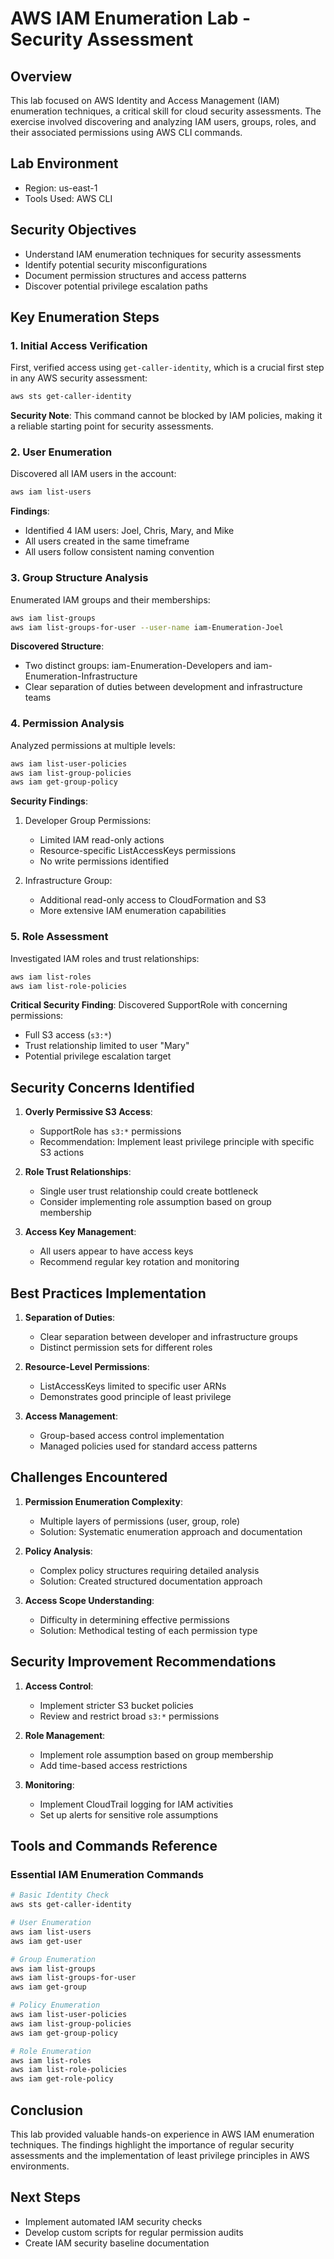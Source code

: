 # AWS IAM Enumeration Lab - Security Assessment

## Overview
This lab focused on AWS Identity and Access Management (IAM) enumeration techniques, a critical skill for cloud security assessments. The exercise involved discovering and analyzing IAM users, groups, roles, and their associated permissions using AWS CLI commands.

## Lab Environment
- Region: us-east-1
- Tools Used: AWS CLI

## Security Objectives
- Understand IAM enumeration techniques for security assessments
- Identify potential security misconfigurations
- Document permission structures and access patterns
- Discover potential privilege escalation paths

## Key Enumeration Steps

### 1. Initial Access Verification
First, verified access using `get-caller-identity`, which is a crucial first step in any AWS security assessment:
```bash
aws sts get-caller-identity
```
**Security Note**: This command cannot be blocked by IAM policies, making it a reliable starting point for security assessments.

### 2. User Enumeration
Discovered all IAM users in the account:
```bash
aws iam list-users
```
**Findings**:
- Identified 4 IAM users: Joel, Chris, Mary, and Mike
- All users created in the same timeframe
- All users follow consistent naming convention

### 3. Group Structure Analysis
Enumerated IAM groups and their memberships:
```bash
aws iam list-groups
aws iam list-groups-for-user --user-name iam-Enumeration-Joel
```
**Discovered Structure**:
- Two distinct groups: iam-Enumeration-Developers and iam-Enumeration-Infrastructure
- Clear separation of duties between development and infrastructure teams

### 4. Permission Analysis
Analyzed permissions at multiple levels:
```bash
aws iam list-user-policies
aws iam list-group-policies
aws iam get-group-policy
```
**Security Findings**:
1. Developer Group Permissions:
   - Limited IAM read-only actions
   - Resource-specific ListAccessKeys permissions
   - No write permissions identified

2. Infrastructure Group:
   - Additional read-only access to CloudFormation and S3
   - More extensive IAM enumeration capabilities

### 5. Role Assessment
Investigated IAM roles and trust relationships:
```bash
aws iam list-roles
aws iam list-role-policies
```
**Critical Security Finding**: Discovered SupportRole with concerning permissions:
- Full S3 access (`s3:*`)
- Trust relationship limited to user "Mary"
- Potential privilege escalation target

## Security Concerns Identified

1. **Overly Permissive S3 Access**:
   - SupportRole has `s3:*` permissions
   - Recommendation: Implement least privilege principle with specific S3 actions

2. **Role Trust Relationships**:
   - Single user trust relationship could create bottleneck
   - Consider implementing role assumption based on group membership

3. **Access Key Management**:
   - All users appear to have access keys
   - Recommend regular key rotation and monitoring

## Best Practices Implementation

1. **Separation of Duties**:
   - Clear separation between developer and infrastructure groups
   - Distinct permission sets for different roles

2. **Resource-Level Permissions**:
   - ListAccessKeys limited to specific user ARNs
   - Demonstrates good principle of least privilege

3. **Access Management**:
   - Group-based access control implementation
   - Managed policies used for standard access patterns

## Challenges Encountered

1. **Permission Enumeration Complexity**:
   - Multiple layers of permissions (user, group, role)
   - Solution: Systematic enumeration approach and documentation

2. **Policy Analysis**:
   - Complex policy structures requiring detailed analysis
   - Solution: Created structured documentation approach

3. **Access Scope Understanding**:
   - Difficulty in determining effective permissions
   - Solution: Methodical testing of each permission type

## Security Improvement Recommendations

1. **Access Control**:
   - Implement stricter S3 bucket policies
   - Review and restrict broad `s3:*` permissions

2. **Role Management**:
   - Implement role assumption based on group membership
   - Add time-based access restrictions

3. **Monitoring**:
   - Implement CloudTrail logging for IAM activities
   - Set up alerts for sensitive role assumptions

## Tools and Commands Reference

### Essential IAM Enumeration Commands
```bash
# Basic Identity Check
aws sts get-caller-identity

# User Enumeration
aws iam list-users
aws iam get-user

# Group Enumeration
aws iam list-groups
aws iam list-groups-for-user
aws iam get-group

# Policy Enumeration
aws iam list-user-policies
aws iam list-group-policies
aws iam get-group-policy

# Role Enumeration
aws iam list-roles
aws iam list-role-policies
aws iam get-role-policy
```

## Conclusion
This lab provided valuable hands-on experience in AWS IAM enumeration techniques. The findings highlight the importance of regular security assessments and the implementation of least privilege principles in AWS environments.

## Next Steps
- Implement automated IAM security checks
- Develop custom scripts for regular permission audits
- Create IAM security baseline documentation
